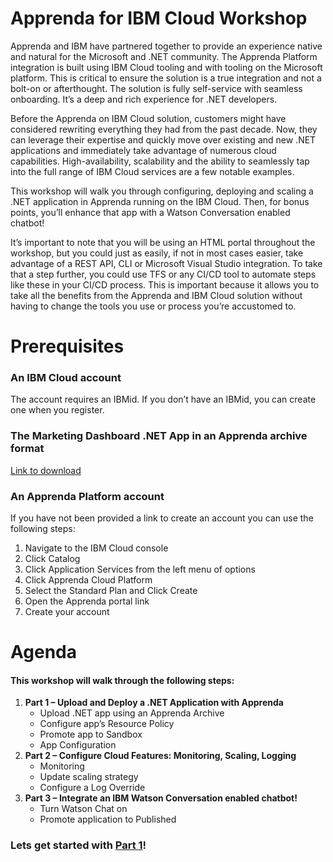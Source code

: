 # Apprenda for IBM Cloud Workshop
Apprenda and IBM have partnered together to provide an experience native and natural for the Microsoft and .NET community. The Apprenda Platform integration is built using IBM Cloud tooling and with tooling on the Microsoft platform.  This is critical to ensure the solution is a true integration and not a bolt-on or afterthought. The solution is fully self-service with seamless onboarding. It’s a deep and rich experience for .NET developers.

Before the Apprenda on IBM Cloud solution, customers might have considered rewriting everything they had from the past decade.  Now, they can leverage their expertise and quickly move over existing and new .NET applications and immediately take advantage of numerous cloud capabilities.  High-availability, scalability and the ability to seamlessly tap into the full range of IBM Cloud services are a few notable examples. 

This workshop will walk you through configuring, deploying and scaling a .NET application in Apprenda running on the IBM Cloud.  Then, for bonus points, you’ll enhance that app with a Watson Conversation enabled chatbot! 

It’s important to note that you will be using an HTML portal throughout the workshop, but you could just as easily, if not in most cases easier, take advantage of a REST API, CLI or Microsoft Visual Studio integration.  To take that a step further, you could use TFS or any CI/CD tool to automate steps like these in your CI/CD process.  This is important because it allows you to take all the benefits from the Apprenda and IBM Cloud solution without having to change the tools you use or process you’re accustomed to. 

# Prerequisites
### An IBM Cloud account  
The account requires an IBMid.  If you don’t have an IBMid, you can create one when you register.
### The Marketing Dashboard .NET App in an Apprenda archive format
[Link to download](https://github.com/apprenda/apprenda-ibm-cloud-workshop/raw/master/Marketing-Dashboard-Archive.zip)
### An Apprenda Platform account  
If you have not been provided a link to create an account you can use the following steps:
1. Navigate to the IBM Cloud console
2. Click Catalog
3. Click Application Services from the left menu of options
4. Click Apprenda Cloud Platform 
5. Select the Standard Plan and Click Create
6. Open the Apprenda portal link
7. Create your account

# Agenda
#### This workshop will walk through the following steps:
1. **Part 1 – Upload and Deploy a .NET Application with Apprenda**
   - Upload .NET app using an Apprenda Archive	
   - Configure app’s Resource Policy
   - Promote app to Sandbox
   - App Configuration
2. **Part 2 – Configure Cloud Features: Monitoring, Scaling, Logging**
   - Monitoring
   - Update scaling strategy
   - Configure a Log Override
3. **Part 3 – Integrate an IBM Watson Conversation enabled chatbot!**
   - Turn Watson Chat on
   - Promote application to Published 

### Lets get started with [Part 1](https://github.com/apprenda/apprenda-ibm-cloud-workshop/wiki/Part-1-%E2%80%93-Upload-and-Deploy-a-.NET-Application-with-Apprenda)!
